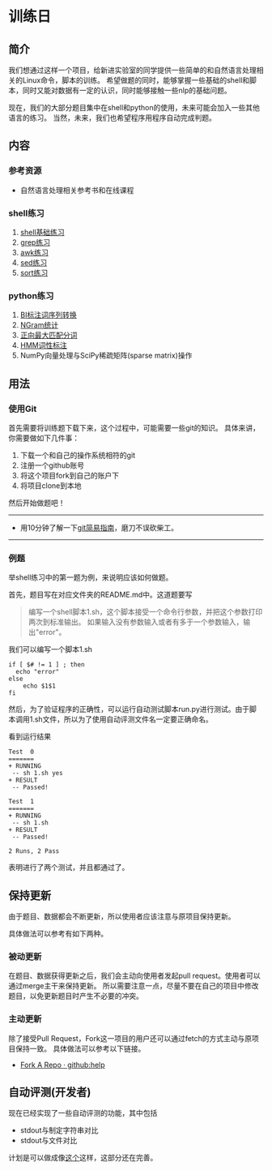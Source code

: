 训练日
=====

简介
----
我们想通过这样一个项目，给新进实验室的同学提供一些简单的和自然语言处理相关的Linux命令，脚本的训练。
希望做题的同时，能够掌握一些基础的shell和脚本，同时又能对数据有一定的认识，同时能够接触一些nlp的基础问题。

现在，我们的大部分题目集中在shell和python的使用，未来可能会加入一些其他语言的练习。
当然，未来，我们也希望程序用程序自动完成判题。

内容
----

### 参考资源

* 自然语言处理相关参考书和在线课程

### shell练习

1. [shell基础练习](https://github.com/Oneplus/scir-training-day/tree/master/1-shell-practice/1-fundamental-of-shell)
2. [grep练习](https://github.com/Oneplus/scir-training-day/tree/master/1-shell-practice/2-learn-to-grep)
3. [awk练习](https://github.com/Oneplus/scir-training-day/tree/master/1-shell-practice/3-learn-to-awk)
4. [sed练习](https://github.com/Oneplus/scir-training-day/tree/master/1-shell-practice/4-learn-to-sed)
5. [sort练习](https://github.com/Oneplus/scir-training-day/tree/master/1-shell-practice/5-sort)

### python练习

1. [BI标注词序列转换](https://github.com/Oneplus/scir-training-day/tree/master/2-python-practice/1-bi-label-to-words)
2. [NGram统计](https://github.com/Oneplus/scir-training-day/tree/master/2-python-practice/2-ngram-count)
3. [正向最大匹配分词](https://github.com/Oneplus/scir-training-day/tree/master/2-python-practice/3-max-matching-word-segmentation)
4. [HMM词性标注](https://github.com/Oneplus/scir-training-day/tree/master/2-python-practice/4-hmm)
5. NumPy向量处理与SciPy稀疏矩阵(sparse matrix)操作

用法
----

### 使用Git

首先需要将训练题下载下来，这个过程中，可能需要一些git的知识。
具体来讲，你需要做如下几件事：

1. 下载一个和自己的操作系统相符的git
2. 注册一个github账号
3. 将这个项目fork到自己的账户下
4. 将项目clone到本地

然后开始做题吧！

---

* 用10分钟了解一下[git简易指南](http://rogerdudler.github.com/git-guide/index.zh.html)，磨刀不误砍柴工。

---

### 例题

举shell练习中的第一题为例，来说明应该如何做题。

首先，题目写在对应文件夹的README.md中。这道题要写

> 编写一个shell脚本1.sh，这个脚本接受一个命令行参数，并把这个参数打印两次到标准输出。 如果输入没有参数输入或者有多于一个参数输入，输出"error"。

我们可以编写一个脚本1.sh

```
if [ $# != 1 ] ; then 
  echo "error"
else
	echo $1$1
fi
```

然后，为了验证程序的正确性，可以运行自动测试脚本run.py进行测试。由于脚本调用1.sh文件，所以为了使用自动评测文件名一定要正确命名。

看到运行结果

```
Test  0
=======
+ RUNNING
 -- sh 1.sh yes
+ RESULT
 -- Passed!

Test  1
=======
+ RUNNING
 -- sh 1.sh
+ RESULT
 -- Passed!

2 Runs, 2 Pass
```

表明进行了两个测试，并且都通过了。

保持更新
--------
由于题目、数据都会不断更新，所以使用者应该注意与原项目保持更新。

具体做法可以参考有如下两种。

### 被动更新

在题目、数据获得更新之后，我们会主动向使用者发起pull request。使用者可以通过merge主干来保持更新。
所以需要注意一点，尽量不要在自己的项目中修改题目，以免更新题目时产生不必要的冲突。

### 主动更新

除了接受Pull Request，Fork这一项目的用户还可以通过fetch的方式主动与原项目保持一致。
具体做法可以参考以下链接。

* [Fork A Repo · github:help](https://help.github.com/articles/fork-a-repo)

自动评测(开发者)
----------------
现在已经实现了一些自动评测的功能，其中包括

* stdout与制定字符串对比 
* stdout与文件对比

计划是可以做成像[这个](https://github.com/Oneplus/scir-training-day/blob/master/1-shell-practice/1-fundamental-of-shell/run.py)这样，这部分还在完善。
